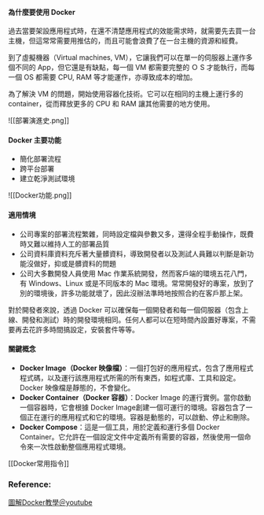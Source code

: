 #### 為什麼要使用 Docker 

過去當要架設應用程式時，在還不清楚應用程式的效能需求時，就需要先去買一台主機，但這常常需要用推估的，而且可能會浪費了在一台主機的資源和經費。

到了虛擬機器（Virtual machines, VM），它讓我們可以在單一的伺服器上運作多個不同的 App，但它還是有缺點，每一個 VM 都需要完整的 Ｏ S 才能執行，而每一個 OS 都需要 CPU, RAM 等才能運作，亦導致成本的增加。

為了解決 VM 的問題，開始使用容器化技術。它可以在相同的主機上運行多的 container，從而釋放更多的 CPU 和 RAM 讓其他需要的地方使用。

![[部署演進史.png]]

#### Docker 主要功能
- 簡化部署流程
- 跨平台部署
- 建立乾淨測試環境

![[Docker功能.png]]

#### 適用情境
- 公司專案的部署流程繁雜，同時設定檔與參數又多，還得全程手動操作，既費時又難以維持人工的部署品質
- 公司資料庫資料充斥著大量髒資料，導致開發者以及測試人員難以判斷是新功能沒做好，抑或是髒資料的問題
- 公司大多數開發人員使用 Mac 作業系統開發，然而客戶端的環境五花八門，有 Windows、Linux 或是不同版本的 Mac 環境。常常開發好的專案，放到了別的環境後，許多功能就壞了，因此沒辦法準時地按照合約在客戶那上架。

對於開發者來說，透過 Docker 可以確保每一個開發者和每一個伺服器（包含上線、開發和測試）時的開發環境相同。任何人都可以在短時間內設置好專案，不需要再去花許多時間搞設定，安裝套件等等。

#### 關鍵概念

- **Docker Image（Docker 映像檔）**：一個打包好的應用程式，包含了應用程式程式碼，以及運行該應用程式所需的所有東西，如程式庫、工具和設定。Docker 映像檔是靜態的，不會變化。
- **Docker Container（Docker 容器）**：Docker Image 的運行實例。當你啟動一個容器時，它會根據 Docker Image創建一個可運行的環境。容器包含了一個正在運行的應用程式和它的環境。容器是動態的，可以啟動、停止和刪除。
- **Docker Compose**：這是一個工具，用於定義和運行多個 Docker Container。它允許在一個設定文件中定義所有需要的容器，然後使用一個命令來一次性啟動整個應用程式環境。

[[Docker常用指令]]
### Reference: 
[圖解Docker教學＠youtube](https://www.youtube.com/watch?v=0fFO2ez1dWA&list=PLVVMQF8vWNCJnlO0Y34AE_1AgCapldp38&index=15)




